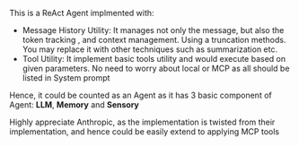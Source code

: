 This is a ReAct Agent implmented with:
- Message History Utility: It manages not only the message, but also the token tracking , and context management. Using a truncation methods. You may replace it with other techniques such as summarization etc.
- Tool Utility: It implement basic tools utility and would execute based on given parameters. No need to worry about local or MCP as all should be listed in System prompt

Hence, it could be counted as an Agent as it has 3 basic component of Agent: **LLM**, **Memory** and **Sensory**

Highly appreciate Anthropic, as the implementation is twisted from their implementation, and hence could be easily extend to applying MCP tools